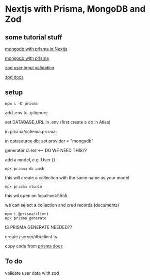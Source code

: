 # Nextjs with Prisma, MongoDB and Zod

## some tutorial stuff

[mongodb with prisma in Nextjs](https://www.youtube.com/watch?v=szmyVU59-K0)

[mongodb with prisma](https://www.youtube.com/watch?v=b4nxOv91vWI)

[zod user input validation](https://www.youtube.com/watch?v=_K34O0NcKAM)

[zod docs](zod.dev)

## setup

```console
npm i -D prisma
```

add .env to .gitignore

set DATABASE_URL in .env (first create a db in Atlas)

in prisma/schema.prisma:

in datasource db: set provider = "mongodb"

generator client <-- DO WE NEED THIS??

add a model, e.g. User {}

```console
npx prisma db push
```

this will create a collection with the same name as your model

```console
npx prisma studio
```

this wil open on localhost:5555

we can select a collection and crud records (documents)

```console
npm i @prisma/client
npx prisma generate
```

IS PRISMA GENERATE NEEDED??

create /server/db/client.ts

copy code from [prisma docs](https://www.prisma.io/docs/guides/database/troubleshooting-orm/help-articles/nextjs-prisma-client-dev-practices#solution)

## To do

validate user data with zod
